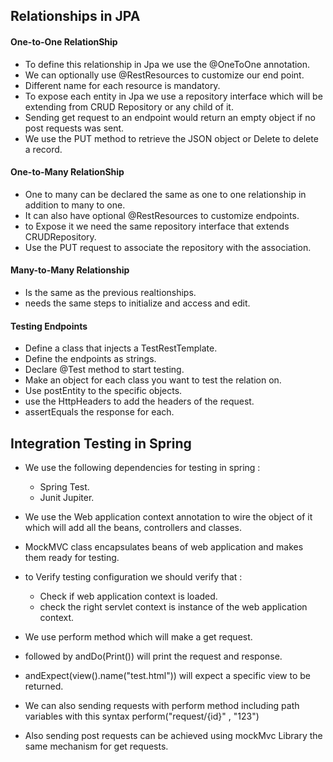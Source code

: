 ## Relationships in JPA 
#### One-to-One RelationShip
- To define this relationship in Jpa we use the @OneToOne annotation.
- We can optionally use @RestResources to customize our end point. 
- Different name for each resource is mandatory.
- To expose each entity in Jpa we use a repository interface which will be extending from CRUD Repository or any child of it.
- Sending get request to an endpoint would return an empty object if no post requests was sent.
- We use the PUT method to retrieve the JSON object or Delete to delete a record.


#### One-to-Many RelationShip
- One to many can be declared the same as one to one relationship in addition to many to one.
- It can also have optional @RestResources to customize endpoints.
- to Expose it we need the same repository interface that extends CRUDRepository.
- Use the PUT request to associate the repository with the association.

#### Many-to-Many Relationship
- Is the same as the previous realtionships.
- needs the same steps to initialize and access and edit.

#### Testing Endpoints 
- Define a class that injects a TestRestTemplate.
- Define the endpoints as strings.
- Declare @Test method to start testing.
- Make an object for each class you want to test the relation on.
- Use postEntity to the specific objects.
- use the HttpHeaders to add the headers of the request.
- assertEquals the response for each.

## Integration Testing in Spring
- We use the following dependencies for testing in spring :
    - Spring Test.
    - Junit Jupiter.

- We use the Web application context annotation to wire the object of it which will add all the beans, controllers and classes.

- MockMVC class encapsulates beans of web application and makes them ready for testing.

- to Verify testing configuration we should verify that : 
    - Check if web application context is loaded.
    - check the right servlet context is instance of the web application context.

- We use perform method which will make a get request.
- followed by andDo(Print()) will print the request and response.
- andExpect(view().name("test.html")) will expect a specific view to be returned.
- We can also sending requests with perform method including path variables with this syntax perform("request/{id}" , "123")
- Also sending post requests can be achieved using mockMvc Library the same mechanism for get requests.

